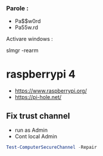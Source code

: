 
### Parole :

- Pa$$w0rd
- Pa55w.rd

Activare windows :

slmgr -rearm



# raspberrypi 4
- https://www.raspberrypi.org/
-  https://pi-hole.net/

## Fix trust channel

-  run as Admin
-  Cont local Admin

```powershell
Test-ComputerSecureChannel -Repair
```
